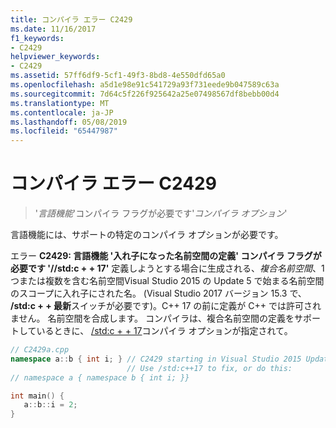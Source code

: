 ```yaml
---
title: コンパイラ エラー C2429
ms.date: 11/16/2017
f1_keywords:
- C2429
helpviewer_keywords:
- C2429
ms.assetid: 57ff6df9-5cf1-49f3-8bd8-4e550dfd65a0
ms.openlocfilehash: a5d1e98e91c541729a93f731eede9b047589c63a
ms.sourcegitcommit: 7d64c5f226f925642a25e07498567df8bebb00d4
ms.translationtype: MT
ms.contentlocale: ja-JP
ms.lasthandoff: 05/08/2019
ms.locfileid: "65447987"
---
```

# <a name="compiler-error-c2429"></a>コンパイラ エラー C2429

> '*言語機能*'コンパイラ フラグが必要です'*コンパイラ オプション*'

言語機能には、サポートの特定のコンパイラ オプションが必要です。

エラー **C2429: 言語機能 '入れ子になった名前空間の定義' コンパイラ フラグが必要です '//std:c + + 17'** 定義しようとする場合に生成される、*複合名前空間*、1 つまたは複数を含む名前空間Visual Studio 2015 の Update 5 で始まる名前空間のスコープに入れ子にされた名。 (Visual Studio 2017 バージョン 15.3 で、 **/std:c + + 最新**スイッチが必要です)。C++ 17 の前に定義が C++ では許可されません。 名前空間を合成します。 コンパイラは、複合名前空間の定義をサポートしているときに、 [/std:c + + 17](../../build/reference/std-specify-language-standard-version.md)コンパイラ オプションが指定されて。

```cpp
// C2429a.cpp
namespace a::b { int i; } // C2429 starting in Visual Studio 2015 Update 3.
                          // Use /std:c++17 to fix, or do this:
// namespace a { namespace b { int i; }}

int main() {
   a::b::i = 2;
}
```

